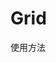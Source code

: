 # Grid

使用方法

<ClientOnly>
  <grid-demos></grid-demos>
  <grid-demos2></grid-demos2>
  <grid-demos3></grid-demos3>
</ClientOnly>
